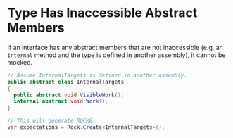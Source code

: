 # Type Has Inaccessible Abstract Members
If an interface has any abstract members that are not inaccessible (e.g. an `internal` method and the type is defined in another assembly), it cannot be mocked.
```csharp
// Assume InternalTargets is defined in another assembly.
public abstract class InternalTargets
{
  public abstract void VisibleWork();
  internal abstract void Work();
}

// This will generate ROCK8
var expectations = Rock.Create<InternalTargets>();
```